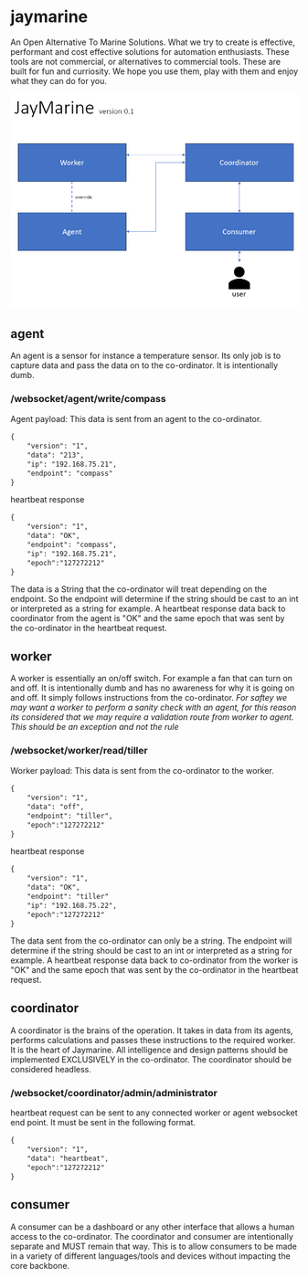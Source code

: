 # jaymarine
An Open Alternative To Marine Solutions. What we try to create is effective, performant and cost effective solutions for automation enthusiasts. These tools are not commercial, or alternatives to commercial tools. These are built for fun and curriosity. We hope you use them, play with them and enjoy what they can do for you. 



![about](docs/jaymarineConcept.png)

## agent

An agent is a sensor for instance a temperature sensor. Its only job is to capture data and pass the data on to the co-ordinator. It is intentionally dumb.

### /websocket/agent/write/compass

Agent payload:
This data is sent from an agent to the co-ordinator.
```
{
	"version": "1",
	"data": "213",
	"ip": "192.168.75.21",
	"endpoint": "compass"
}
```

heartbeat response

```
{
	"version": "1",
	"data": "OK",
	"endpoint": "compass",
	"ip": "192.168.75.21",
	"epoch":"127272212"
}
```

The data is a String that the co-ordinator will treat depending on the endpoint. So the endpoint will determine if the string should be cast to an int or interpreted as a string for example. A heartbeat response data back to coordinator from the agent is "OK" and the same epoch that was sent by the co-ordinator in the heartbeat request.





## worker
A worker is essentially an on/off switch. For example a fan that can turn on and off. It is intentionally dumb and has no awareness for why it is going on and off. It simply follows instructions from the co-ordinator. *For saftey we may want a worker to perform a sanity check with an agent, for this reason its considered that we may require a validation route from worker to agent. This should be an exception and not the rule*

### /websocket/worker/read/tiller

Worker payload:
This data is sent from the co-ordinator to the worker.
```
{
	"version": "1",
	"data": "off",
	"endpoint": "tiller",
	"epoch":"127272212"
}
```
heartbeat response

```
{
	"version": "1",
	"data": "OK",
	"endpoint": "tiller"
	"ip": "192.168.75.22",
	"epoch":"127272212"	
}
```

The data sent from the co-ordinator can only be a string.  The endpoint will determine if the string should be cast to an int or interpreted as a string for example. A heartbeat response data back to co-ordinator from the worker is "OK" and the same epoch that was sent by the co-ordinator in the heartbeat request.


## coordinator
A coordinator is the brains of the operation. It takes in data from its agents, performs calculations and passes these instructions to the required worker. It is the heart of Jaymarine. All intelligence and design patterns should be implemented EXCLUSIVELY in the co-ordinator. The coordinator should be considered headless.

### /websocket/coordinator/admin/administrator

heartbeat request can be sent to any connected worker or agent websocket end point. It must be sent in the following format.


```
{
	"version": "1",
	"data": "heartbeat",
	"epoch":"127272212"
}
```




## consumer
A consumer can be a dashboard or any other interface that allows a human access to the co-ordinator. The coordinator and consumer are intentionally separate and MUST remain that way. This is to allow consumers to be made in a variety of different languages/tools and devices without impacting the core backbone.
